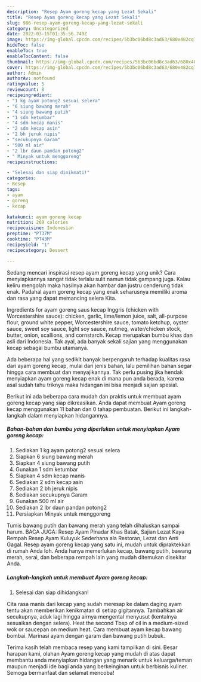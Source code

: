 ```yaml
---
description: "Resep Ayam goreng kecap yang Lezat Sekali"
title: "Resep Ayam goreng kecap yang Lezat Sekali"
slug: 986-resep-ayam-goreng-kecap-yang-lezat-sekali
category: Uncategorized
date: 2022-03-15T01:35:56.749Z
image: https://img-global.cpcdn.com/recipes/5b3bc06bd8c3ad63/680x482cq70/ayam-goreng-kecap-foto-resep-utama.jpg
hideToc: false
enableToc: true
enableTocContent: false
thumbnail: https://img-global.cpcdn.com/recipes/5b3bc06bd8c3ad63/680x482cq70/ayam-goreng-kecap-foto-resep-utama.jpg
cover: https://img-global.cpcdn.com/recipes/5b3bc06bd8c3ad63/680x482cq70/ayam-goreng-kecap-foto-resep-utama.jpg
author: Admin
authorAv: notfound
ratingvalue: 5
reviewcount: 8
recipeingredient:
- "1 kg ayam potong2 sesuai selera"
- "6 siung bawang merah"
- "4 siung bawang putih"
- "1 sdm ketumbar"
- "4 sdm kecap manis"
- "2 sdm kecap asin"
- "2 bh jeruk nipis"
- "secukupnya Garam"
- "500 ml air"
- "2 lbr daun pandan potong2"
- " Minyak untuk menggoreng"
recipeinstructions:

- "Selesai dan siap dinikmati!"
categories:
- Resep
tags:
- ayam
- goreng
- kecap

katakunci: ayam goreng kecap 
nutrition: 269 calories
recipecuisine: Indonesian
preptime: "PT37M"
cooktime: "PT43M"
recipeyield: "1"
recipecategory: Dessert

---
```





Sedang mencari inspirasi resep ayam goreng kecap yang unik? Cara menyiapkannya sangat tidak terlalu sulit namun tidak gampang juga. Kalau keliru mengolah maka hasilnya akan hambar dan justru cenderung tidak enak. Padahal ayam goreng kecap yang enak seharusnya memiliki aroma dan rasa yang dapat memancing selera Kita.





Ingredients for ayam goreng saus kecap Inggris (chicken with Worcestershire sauce): chicken, garlic, lime/lemon juice, salt, all-purpose flour, ground white pepper, Worcestershire sauce, tomato ketchup, oyster sauce, sweet soy sauce, light soy sauce, nutmeg, water/chicken stock, butter, onion, scallions, and cornstarch. Kecap merupakan bumbu khas dan asli dari Indonesia. Tak ayal, ada banyak sekali sajian yang menggunakan kecap sebagai bumbu utamanya.

Ada beberapa hal yang sedikit banyak berpengaruh terhadap kualitas rasa dari ayam goreng kecap, mulai dari jenis bahan, lalu pemilihan bahan segar hingga cara membuat dan menyajikannya. Tak perlu pusing jika hendak menyiapkan ayam goreng kecap enak di mana pun anda berada, karena asal sudah tahu triknya maka hidangan ini bisa menjadi sajian spesial.






Berikut ini ada beberapa cara mudah dan praktis untuk membuat ayam goreng kecap yang siap dikreasikan. Anda dapat membuat Ayam goreng kecap menggunakan 11 bahan dan 0 tahap pembuatan. Berikut ini langkah-langkah dalam menyiapkan hidangannya.

<!--inarticleads1-->

##### Bahan-bahan dan bumbu yang diperlukan untuk menyiapkan Ayam goreng kecap:

1. Sediakan 1 kg ayam potong2 sesuai selera
1. Siapkan 6 siung bawang merah
1. Siapkan 4 siung bawang putih
1. Gunakan 1 sdm ketumbar
1. Siapkan 4 sdm kecap manis
1. Sediakan 2 sdm kecap asin
1. Sediakan 2 bh jeruk nipis
1. Sediakan secukupnya Garam
1. Gunakan 500 ml air
1. Sediakan 2 lbr daun pandan potong2
1. Persiapkan  Minyak untuk menggoreng


Tumis bawang putih dan bawang merah yang telah dihaluskan sampai harum. BACA JUGA: Resep Ayam Pinadar Khas Batak, Sajian Lezat Kaya Rempah Resep Ayam Kuluyuk Sederhana ala Restoran, Lezat dan Anti Gagal. Resep ayam goreng kecap yang satu ini, mudah untuk dipraktekkan di rumah Anda loh. Anda hanya memerlukan kecap, bawang putih, bawang merah, serai, dan beberapa rempah lain yang mudah ditemukan disekitar Anda. 

<!--inarticleads2-->

##### Langkah-langkah untuk membuat Ayam goreng kecap:


1. Selesai dan siap dihidangkan!

Cita rasa manis dari kecap yang sudah meresap ke dalam daging ayam tentu akan memberikan kenikmatan di setiap gigitannya. Tambahkan air secukupnya, aduk lagi hingga airnya mengental menyusut (kentalnya sesuaikan dengan selera). Heat the second Tbsp of oil in a medium-sized wok or saucepan on medium heat. Cara membuat ayam kecap bawang bombai. Marinasi ayam dengan garam dan bawang putih bubuk. 

Terima kasih telah membaca resep yang kami tampilkan di sini. Besar harapan kami, olahan Ayam goreng kecap yang mudah di atas dapat membantu anda menyiapkan hidangan yang menarik untuk keluarga/teman maupun menjadi ide bagi anda yang berkeinginan untuk berbisnis kuliner. Semoga bermanfaat dan selamat mencoba!
